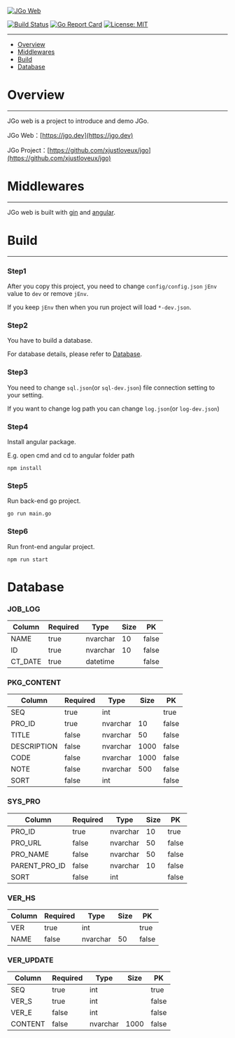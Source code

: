 [![JGo Web](https://jgo.dev/assets/images/logo_300.svg)](https://jgo.dev/)

[![Build Status](https://github.com/xjustloveux/jgo.web/actions/workflows/cicd.yml/badge.svg)](https://github.com/xjustloveux/jgo/actions/workflows/cicd.yml)
[![Go Report Card](https://goreportcard.com/badge/github.com/xjustloveux/jgo.web)](https://goreportcard.com/report/github.com/xjustloveux/jgo.web)
[![License: MIT](https://img.shields.io/badge/License-MIT-blue.svg)](https://github.com/xjustloveux/jgo.web/blob/master/LICENSE)

---

* [Overview](#Overview)
* [Middlewares](#Middlewares)
* [Build](#Build)
* [Database](#Database)

# Overview

---

JGo web is a project to introduce and demo JGo.

JGo Web：[https://jgo.dev](https://jgo.dev)

JGo Project：[https://github.com/xjustloveux/jgo](https://github.com/xjustloveux/jgo)

# Middlewares

---

JGo web is built with [gin](https://github.com/gin-gonic/gin) and [angular](https://angular.io/).

# Build

---

### Step1

After you copy this project, you need to change `config/config.json` `jEnv` value to `dev` or remove `jEnv`.

If you keep `jEnv` then when you run project will load `*-dev.json`.

### Step2

You have to build a database.

For database details, please refer to [Database](#Database).

### Step3

You need to change `sql.json`(or `sql-dev.json`) file connection setting to your setting.

If you want to change log path you can change `log.json`(or `log-dev.json`)

### Step4

Install angular package.

E.g. open cmd and cd to angular folder path

```shell
npm install
```

### Step5

Run back-end go project.

```shell
go run main.go
```

### Step6

Run front-end angular project.

```shell
npm run start
```

# Database

### JOB_LOG

| Column  | Required | Type     | Size | PK    |
|---------|----------|----------|------|-------|
| NAME    | true     | nvarchar | 10   | false |
| ID      | true     | nvarchar | 10   | false |
| CT_DATE | true     | datetime |      | false |

### PKG_CONTENT

| Column      | Required | Type     | Size | PK    |
|-------------|----------|----------|------|-------|
| SEQ         | true     | int      |      | true  |
| PRO_ID      | true     | nvarchar | 10   | false |
| TITLE       | false    | nvarchar | 50   | false |
| DESCRIPTION | false    | nvarchar | 1000 | false |
| CODE        | false    | nvarchar | 1000 | false |
| NOTE        | false    | nvarchar | 500  | false |
| SORT        | false    | int      |      | false |

### SYS_PRO

| Column        | Required | Type     | Size | PK    |
|---------------|----------|----------|------|-------|
| PRO_ID        | true     | nvarchar | 10   | true  |
| PRO_URL       | false    | nvarchar | 50   | false |
| PRO_NAME      | false    | nvarchar | 50   | false |
| PARENT_PRO_ID | false    | nvarchar | 10   | false |
| SORT          | false    | int      |      | false |

### VER_HS

| Column | Required | Type     | Size | PK    |
|--------|----------|----------|------|-------|
| VER    | true     | int      |      | true  |
| NAME   | false    | nvarchar | 50   | false |

### VER_UPDATE

| Column  | Required | Type     | Size | PK    |
|---------|----------|----------|------|-------|
| SEQ     | true     | int      |      | true  |
| VER_S   | true     | int      |      | false |
| VER_E   | false    | int      |      | false |
| CONTENT | false    | nvarchar | 1000 | false |